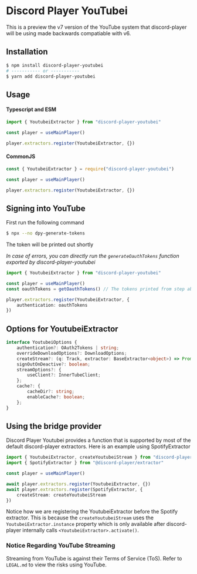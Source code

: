 # Discord Player YouTubei

This is a preview the v7 version of the YouTube system that discord-player will be using made backwards compatiable with v6.

## Installation

```bash
$ npm install discord-player-youtubei
# ----------- or -----------
$ yarn add discord-player-youtubei
```

## Usage

#### Typescript and ESM

```ts
import { YoutubeiExtractor } from "discord-player-youtubei"

const player = useMainPlayer()

player.extractors.register(YoutubeiExtractor, {})
```

#### CommonJS

```ts
const { YoutubeiExtractor } = require("discord-player-youtubei")

const player = useMainPlayer()

player.extractors.register(YoutubeiExtractor, {})
```

## Signing into YouTube

First run the following command
```bash
$ npx --no dpy-generate-tokens
```

The token will be printed out shortly

*In case of errors, you can directly run the `generateOauthTokens` function exported by discord-player-youtubei*

```ts
import { YoutubeiExtractor } from "discord-player-youtubei"

const player = useMainPlayer()
const oauthTokens = getOauthTokens() // The tokens printed from step above

player.extractors.register(YoutubeiExtractor, {
    authentication: oauthTokens
})
```

## Options for YoutubeiExtractor

```ts
interface YoutubeiOptions {
    authentication?: OAuth2Tokens | string;
    overrideDownloadOptions?: DownloadOptions;
    createStream?: (q: Track, extractor: BaseExtractor<object>) => Promise<string | Readable>;
    signOutOnDeactive?: boolean;
    streamOptions?: {
        useClient?: InnerTubeClient;
    };
    cache?: {
        cacheDir?: string;
        enableCache?: boolean;
    };
}
```

## Using the bridge provider

Discord Player Youtubei provides a function that is supported by most of the default discord-player extractors. Here is an example using SpotifyExtractor

```ts
import { YoutubeiExtractor, createYoutubeiStream } from "discord-player-youtubei"
import { SpotifyExtractor } from "@discord-player/extractor"

const player = useMainPlayer()

await player.extractors.register(YoutubeiExtractor, {})
await player.extractors.register(SpotifyExtractor, {
    createStream: createYoutubeiStream
})
```

Notice how we are registering the YoutubeiExtractor before the Spotify extractor. This is because the `createYoutubeiStream` uses the `YoutubeiExtractor.instance` property which is only available after discord-player internally calls `<YoutubeiExtractor>.activate()`.

### Notice Regarding YouTube Streaming

Streaming from YouTube is against their Terms of Service (ToS). Refer to `LEGAL.md` to view the risks using YouTube.
